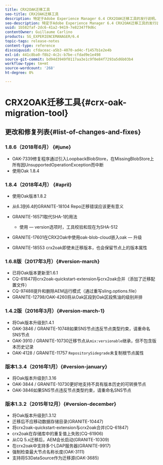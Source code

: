 ```yaml
---
title: CRX2OAK迁移工具
seo-title: CRX2OAK迁移工具
description: 特定于Adobe Experience Manager 6.4 CRX2OAK迁移工具的发行说明。
seo-description: 特定于Adobe Experience Manager 6.4 CRX2OAK迁移工具的发行说明。
uuid: 1b582faf-2dc6-41a2-9419-7e82347f9d6c
contentOwner: Guillaume Carlino
products: SG_EXPERIENCEMANAGER/6.4
topic-tags: release-notes
content-type: reference
discoiquuid: cfdaceac-a5b3-4070-ad4c-f1457b1e2e4b
exl-id: 441c8ba0-f8b2-4c2c-b7be-cfdad9e1e498
source-git-commit: bd94d3949f0117aa3e1c9f0e84f7293a5d6b03b4
workflow-type: tm+mt
source-wordcount: '268'
ht-degree: 0%

---
```


# CRX2OAK迁移工具{#crx-oak-migration-tool}

## 更改和修复列表{#list-of-changes-and-fixes}

### 1.8.6（2018年6月） {#june}

* OAK-7339修复程序通过引入LoopbackBlobStore，在MissingBlobStore上所有因UnsupportedOperationException而中断
* 使用Oak 1.8.4

### 1.8.4（2018年4月） {#april}

* 使用Oak版本1.8.2
* 从6.3到6.4的GRANITE-18104 Repo迁移错误应该更有意义
* GRANITE-16571取代SHA-1的用法

   * 使用 — version选项时，工具校验和现在为SHA-512

* GRANITE-17601在CRX2Oak中使用oak-blob-cloud嵌入oak — 升级
* GRANITE-18553 crx2oak即使未迁移版本，也会保留节点上的版本属性

### 1.6.8版（2017年3月）{#version-march}

* 已将Oak版本更新至1.6.1
* CQ-61847将crx2oak-quickstart-extension与crx2oak合并（添加了迁移配置文件）
* CQ-97488提升和删除AEM运行模式（通过重写sling.options.file）
* GRANITE-12798/OAK-4260将从Oak区段到Oak区段焦油的级别并排

### 1.4.2版（2016年3月）{#version-march-1}

* 将Oak版本升级到1.4.1
* OAK-3846 / GRANITE-10748如果SNS节点违反节点类型约束，请重命名SNS节点
* OAK-3910 / GRANITE-10730迁移节点从`mix:versionable`继承，但不包含版本历史记录
* OAK-4128 / GRANITE-11757 `RepositorySidegrade`未复制根节点属性

### 版本1.3.4（2016年1月）{#version-january}

* 将Oak版本升级到1.3.16
* OAK-3844 / GRANITE-10730更好地支持不具有版本历史的可转换节点
* OAK-3846如果SNS节点违反节点类型约束，请重命名SNS节点

### 版本1.3.2（2015年12月）{#version-december}

* 将Oak版本升级到1.3.12
* 迁移后不应移动数据存储目录(GRANITE-10447)
* 将crx2oak-quickstart-extension与crx2oak合并(CQ-61847)
* crx2oak在存储库中的重复值上失败(CQ-61906)
* 从CQ 5.x迁移后，AEM会长启动(GRANITE-10309)
* 在crx2oak中支持多个LDAP服务器(GRANITE-9917)
* 强制检查最大节点名称长度(OAK-3111)
* 支持将S3DataSource作为迁移源(OAK-3685)
